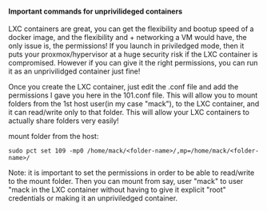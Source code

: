 #### Important commands for unprivilideged containers

LXC containers are great, you can get the flexibility and bootup speed of a docker image, and the flexibility and + networking a VM would have, the only issue is, the permissions!  If you launch in priviledged mode, then it puts your proxmox/hypervisor at a huge security risk if the LXC container is compromised.  However if you can give it the right permissions, you can run it as an unprivilidged container just fine!

Once you create the LXC container, just edit the .conf file and add the permissions I gave you here in the 101.conf file.  This will allow you to mount folders from the 1st host user(in my case "mack"), to the LXC container, and it can read/write only to that folder.  This will allow your LXC containers to actually share folders very easily!


mount folder from the host:

````
sudo pct set 109 -mp0 /home/mack/<folder-name>/,mp=/home/mack/<folder-name>/
````

Note: it is important to set the permissions in order to be able to read/write to the mount folder.  Then you can mount from say, user "mack" to user "mack in the LXC container without having to give it explicit "root" credentials or making it an unpriviledged container.
